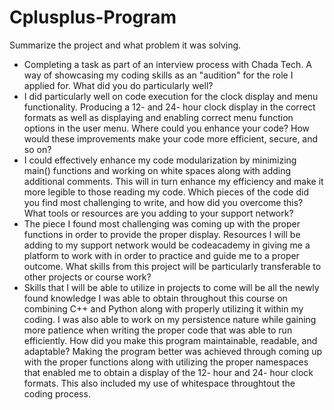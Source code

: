 # Cplusplus-Program

Summarize the project and what problem it was solving.
- Completing a task as part of an interview process with Chada Tech. A way of showcasing my coding skills as an "audition" for the role I applied for. 
What did you do particularly well?
- I did particularly well on code execution for the clock display and menu functionality. Producing a 12- and 24- hour clock display in the correct formats as well as displaying and enabling correct menu function options in the user menu.
Where could you enhance your code? How would these improvements make your code more efficient, secure, and so on?
-  I could effectively enhance my code modularization by minimizing main() functions and working on white spaces along with adding additional comments. This will in turn enhance my efficiency and make it more legible to those reading my code.
Which pieces of the code did you find most challenging to write, and how did you overcome this? What tools or resources are you adding to your support network?
- The piece I found most challenging was coming up with the proper functions in order to provide the proper display. Resources I will be adding to my support network would be codeacademy in giving me a platform to work with in order to practice and guide me to a proper outcome.
What skills from this project will be particularly transferable to other projects or course work?
- Skills that I will be able to utilize in projects to come will be all the newly found knowledge I was able to obtain throughout this course on combining C++ and Python along with properly utilizing it within my coding. I was also able to work on my persistence nature while gaining more patience when writing the proper code that was able to run efficiently.
How did you make this program maintainable, readable, and adaptable?
  Making the program better was achieved through coming up with the proper functions along with utilizing the proper namespaces that enabled me to obtain a display of the 12- hour and 24- hour clock formats. This also included my use of whitespace throughtout the coding process.
